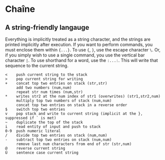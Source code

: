 # Chaîne
## A string-friendly langauge
Everything is implicitly treated as a string character, and the strings are printed implicitly after execution. If you want to perform commands, you must enclose them within `{...}`. To use `{`, `}`, use the escape character `\`. Or, if you simply wish to use a single command, you use the vertical bar character `|`. To use shorthand for a word, use the `:...:`. This will write that sequence to the current string. 


    <    push current string to the stack
    >    pop current string for writing
    +    concat top two entries on stack (str,str)
         add two numbers (num,num)
         repeat str num times (num,str)
    *    writes str2 at the num index of str1 (overwrites) (str1,str2,num)
         multiply top two numbers of stack (num,num)
         concat top two entries on stack in a reverse order
    $    switch top two entries
    v    pop stack and write to current string (implicit at the }, suppressed if ` is met)
    ~    duplicate the top of the stack
    i    read entity of input and push to stack
    0-9  push numeric literal
    /    divide top two entries on stack (num,num)
    -    subtract top two entries on stack (num,num)
         remove last num characters from end of str (str,num)
    @    reverse current string
    U    sentence case current string
